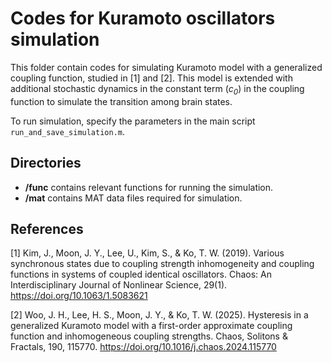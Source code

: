 # Codes for Kuramoto oscillators simulation
This folder contain codes for simulating Kuramoto model with a generalized coupling function, studied in [1] and [2].
This model is extended with additional stochastic dynamics in the constant term (_c<sub>0</sub>_) in the coupling function to simulate the transition among brain states.

To run simulation, specify the parameters in the main script `run_and_save_simulation.m`. 

## Directories
- **/func** contains relevant functions for running the simulation.
- **/mat** contains MAT data files required for simulation.

## References
[1] Kim, J., Moon, J. Y., Lee, U., Kim, S., & Ko, T. W. (2019). Various synchronous states due to coupling strength inhomogeneity and coupling functions in systems of coupled identical oscillators. Chaos: An Interdisciplinary Journal of Nonlinear Science, 29(1). https://doi.org/10.1063/1.5083621

[2] Woo, J. H., Lee, H. S., Moon, J. Y., & Ko, T. W. (2025). Hysteresis in a generalized Kuramoto model with a first-order approximate coupling function and inhomogeneous coupling strengths. Chaos, Solitons & Fractals, 190, 115770. https://doi.org/10.1016/j.chaos.2024.115770
